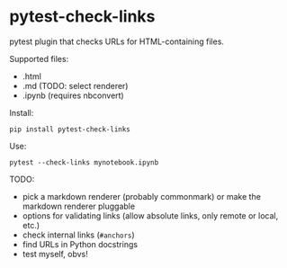 # pytest-check-links

pytest plugin that checks URLs for HTML-containing files.

Supported files:

- .html
- .md (TODO: select renderer)
- .ipynb (requires nbconvert)

Install:

    pip install pytest-check-links

Use:

    pytest --check-links mynotebook.ipynb


TODO:

- pick a markdown renderer (probably commonmark) or make the markdown renderer pluggable
- options for validating links (allow absolute links, only remote or local, etc.)
- check internal links (`#anchors`)
- find URLs in Python docstrings
- test myself, obvs!

